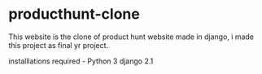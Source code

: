 # producthunt-clone
This website is the clone of product hunt website made in django, i made this project as final yr project.

installlations required -
Python 3
django 2.1


